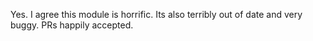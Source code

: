 Yes. I agree this module is horrific. Its also terribly out of date and very buggy. PRs happily accepted.